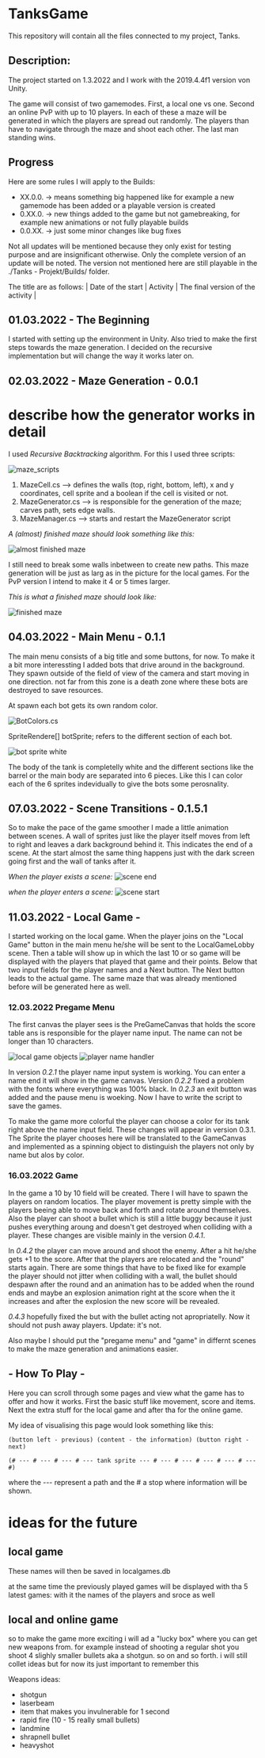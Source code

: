 # __TanksGame__

This repository will contain all the files connected to my project, Tanks.

## __Description:__

The project started on 1.3.2022 and I work with the 2019.4.4f1 version von Unity.  

The game will consist of two gamemodes. First, a local one vs one. Second an online PvP with up to 10 players. In each of these a maze will be generated in which the players are spread out randomly. The players than have to navigate through the maze and shoot each other. The last man standing wins.


## __Progress__

Here are some rules I will apply to the Builds:

- XX.0.0. -> means something big happened like for example a new gamemode has been added or a playable version is created
- 0.XX.0. -> new things added to the game but not gamebreaking, for example new animations or not fully playable builds
- 0.0.XX. -> just some minor changes like bug fixes

Not all updates will be mentioned because they only exist for testing purpose and are insignificant otherwise. Only the complete version of an update will be noted. The version not mentioned here are still playable in the ./Tanks - Projekt/Builds/ folder. 

The title are as follows: | Date of the start | Activity | The final version of the activity |

## __01.03.2022 - The Beginning__

I started with setting up the environment in Unity.
Also tried to make the first steps towards the maze generation. 
I decided on the recursive implementation but will change the way it works later on.

## __02.03.2022 - Maze Generation - 0.0.1__

# describe how the generator works in detail 

I used _Recursive Backtracking_ algorithm. For this I used three scripts: 

![maze_scripts](./pics/Maze_Scripts.PNG) 
1. MazeCell.cs --> defines the walls (top, right, bottom, left), x and y coordinates, cell sprite and a boolean if the cell is visited or not.  
2. MazeGenerator.cs --> is responsible for the generation of the maze; carves path, sets edge walls.
3. MazeManager.cs --> starts and restart the MazeGenerator script

_A (almost) finished maze should look something like this:_

![almost finished maze](./pics/Solved_Maze_Unfinished.PNG)

I still need to break some walls inbetween to create new paths. This maze generation will be just as larg as in the picture for the local games. For the PvP version I intend to make it 4 or 5 times larger.

_This is what a finished maze should look like:_

![finished maze](./pics/Solved_Maze_Finished.PNG)

## __04.03.2022 - Main Menu - 0.1.1__

The main menu consists of a big title and some buttons, for now. To make it a bit more interessting I added bots that drive around in the background. They spawn outside of the field of view of the camera and start moving in one direction. not far from this zone is a death zone where these bots are destroyed to save resources. 

At spawn each bot gets its own random color.

![BotColors.cs](./pics/BotColores.cs.PNG)

SpriteRendere[] botSprite; refers to the different section of each bot.

![bot sprite white](./pics/Bot_sprite_white.PNG) 

The body of the tank is completelly white and the different sections like the barrel or the main body are separated into 6 pieces. Like this I can color each of the 6 sprites indevidually to give the bots some perosnality.

## __07.03.2022 - Scene Transitions - 0.1.5.1__

So to make the pace of the game smoother I made a little animation between scenes. A wall of sprites just like the player itself moves from left to right and leaves a dark background behind it. This indicates the end of a scene. At the start almost the same thing happens just with the dark screen going first and the wall of tanks after it.

_When the player exists a scene:_
![scene end](./pics/Scene_Transition_End.PNG)

_when the player enters a scene:_
![scene start](./pics/Scene_Transition_Start.PNG)

## __11.03.2022 - Local Game -__

I started working on the local game. When the player joins on the "Local Game" button in the main menu he/she will be sent to the LocalGameLobby scene. Then a table will show up in which the last 10 or so game will be displayed with the players that played that game and their points. Below that two input fields for the player names and a Next button. The Next button leads to the actual game. The same maze that was already mentioned before will be generated here as well. 

### 12.03.2022 __Pregame Menu__

The first canvas the player sees is the PreGameCanvas that holds the score table ans is responsible for the player name input. The name can not be longer than 10 characters. 

![local game objects](./pics/LocalGameSceneObjects.PNG) ![player name handler](./pics/PlayerNameManager.PNG)

In version _0.2.1_ the player name input system is working. You can enter a name end it will show in the game canvas. Version _0.2.2_ fixed a problem with the fonts where everything was 100% black. In _0.2.3_ an exit button was added and the pause menu is woeking. Now I have to write the script to save the games. 

To make the game more colorful the player can choose a color for its tank right above the name input field. These changes will appear in version 0.3.1. The Sprite the player chooses here will be translated to the GameCanvas and implemented as a spinning object to distinguish the players not only by name but alos by color.

### 16.03.2022 __Game__

In the game a 10 by 10 field will be created. There I will have to  spawn the players on random locatios. The player movement is pretty simple with the players beeing able to move back and forth and rotate around themselves. Also the player can shoot a bullet which is still a little buggy because it just pushes everything aroung and doesn't get destroyed when colliding with a player. These changes are visible mainly in the version _0.4.1_. 

In _0.4.2_ the player can move around and shoot the enemy. After a hit he/she gets +1 to the score. After that the players are relocated and the "round" starts again. There are some things that have to be fixed like for example the player should not jitter when colliding with a wall, the bullet should despawn after the round and an animation has to be added when the round ends and maybe an explosion animation right at the score when the it increases and after the explosion the new score will be revealed.

_0.4.3_ hopefully fixed the but with the bullet acting not apropriatelly. Now it should not push away players. Update: it's not.

Also maybe I should put the "pregame menu" and "game" in differnt scenes to make the maze generation and animations easier.

## - How To Play - 

Here you can scroll through some pages and view what the game has to offer and how it works. First the basic stuff like movement, score and items. Next the extra stuff for the local game and after tha for the online game. 

My idea of visualising this  page would look something like this:

    (button left - previous) (content - the information) (button right - next)

    (# --- # --- # --- # --- tank sprite --- # --- # --- # --- # --- # --- #) 

where the --- represent a path and the # a stop where information will be shown.

# ideas for the future 

## local game

These names will then be saved in localgames.db 

at the same time the previously played games will be displayed with tha 5 latest games: with it the names of the players and sroce as well 

## local and online game

so to make the game more exciting i will ad a "lucky box" where you can get new weapons from. for example instead of shooting a regular shot you shoot 4 slighly smaller bullets aka a shotgun.
so on and so forth. i will still collet ideas but for now its just important to remember this

Weapons ideas:

- shotgun 
- laserbeam 
- item that makes you invulnerable for 1 second
- rapid fire (10 - 15 really small bullets)
- landmine 
- shrapnell bullet
- heavyshot 